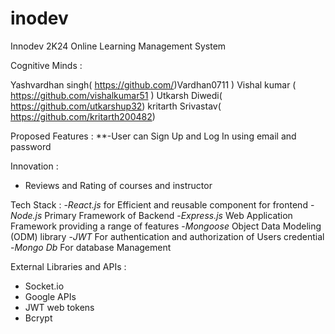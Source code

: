 # inodev
Innodev 2K24
Online Learning Management System

Cognitive Minds :

Yashvardhan singh( https://github.com/)Vardhan0711 )
Vishal kumar ( https://github.com/vishalkumar51 )
Utkarsh Diwedi( https://github.com/utkarshup32)
kritarth Srivastav( https://github.com/kritarth200482)

Proposed Features :
**-User can Sign Up and Log In using email and password


Innovation :
- Reviews and Rating of courses and instructor

Tech Stack :
-*React.js* for Efficient and reusable component for frontend
-*Node.js* Primary Framework of Backend
-*Express.js* Web Application Framework providing a range of features
-*Mongoose* Object Data Modeling (ODM) library
-*JWT* For authentication and authorization of Users credential
-*Mongo Db* For database Management

External Libraries and APIs :
- Socket.io
- Google APIs
- JWT web tokens
- Bcrypt
